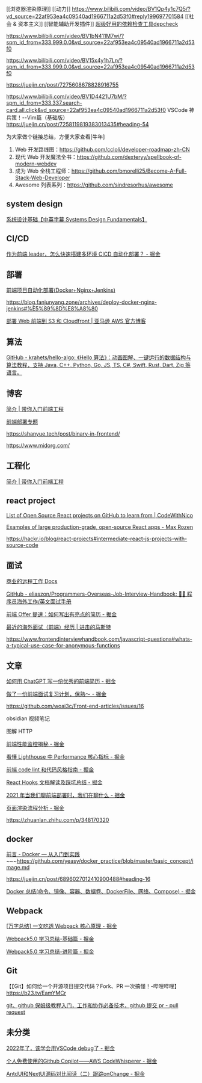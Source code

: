 [[浏览器渲染原理]]
[[动力]]
https://www.bilibili.com/video/BV1Qp4y1c7Q5/?vd_source=22af953ea4c09540ad1966711a2d53f0#reply199697701584
[[社会 & 资本主义]]
[[智能辅助开发插件]]
[超级好用的依赖检查工具depcheck](https://www.bilibili.com/video/BV1cphNepE8m/?spm_id_from=333.999.0.0&vd_source=22af953ea4c09540ad1966711a2d53f0)

https://www.bilibili.com/video/BV1bN411M7wi/?spm_id_from=333.999.0.0&vd_source=22af953ea4c09540ad1966711a2d53f0

https://www.bilibili.com/video/BV15x4y1h7Ln/?spm_id_from=333.999.0.0&vd_source=22af953ea4c09540ad1966711a2d53f0

https://juejin.cn/post/7275608678828916755

https://www.bilibili.com/video/BV1D4421U7bM/?spm_id_from=333.337.search-card.all.click&vd_source=22af953ea4c09540ad1966711a2d53f0
VSCode 神兵策！--Vim篇（基础版）
https://juejin.cn/post/7258119819383013435#heading-54











为大家做个链接总结，方便大家查看[牛年]

1. Web 开发路线图：https://github.com/ccloli/developer-roadmap-zh-CN
2. 现代 Web 开发魔法全书：https://github.com/dexteryy/spellbook-of-modern-webdev
3. 成为 Web 全栈工程师：https://github.com/bmorelli25/Become-A-Full-Stack-Web-Developer
4. Awesome 列表系列：https://github.com/sindresorhus/awesome

## system design

[系统设计基础【中英字幕 Systems Design Fundamentals】](https://www.bilibili.com/video/BV1wZ4y1U7uC/?spm_id_from=333.788.recommend_more_video.1&vd_source=22af953ea4c09540ad1966711a2d53f0)

## CI/CD

[作为前端 leader，怎么快速搭建多环境 CICD 自动化部署？ - 掘金](https://juejin.cn/post/7250083673189253176#heading-1)

## 部署

[前端项目自动化部署(Docker+Nginx+Jenkins)](https://blog.fanjunyang.zone/archives/deploy-docker-nginx-jenkins#%E5%AE%89%E8%A3%85jenkins%E6%8F%92%E4%BB%B6)

https://blog.fanjunyang.zone/archives/deploy-docker-nginx-jenkins#%E5%89%8D%E8%A8%80

[部署 Web 前端到 S3 和 Cloudfront | 亚马逊 AWS 官方博客](https://aws.amazon.com/cn/blogs/china/deploy-web-front-end-to-s3-and-cloudfront-in-china/)

## 算法

[GitHub - krahets/hello-algo: 《Hello 算法》：动画图解、一键运行的数据结构与算法教程，支持 Java, C++, Python, Go, JS, TS, C#, Swift, Rust, Dart, Zig 等语言。](https://github.com/krahets/hello-algo)

## 博客

[简介 | 带你入门前端工程](https://woai3c.github.io/introduction-to-front-end-engineering/#%E7%AE%80%E4%BB%8B)

[前端部署专题](https://q.shanyue.tech/deploy)

https://shanyue.tech/post/binary-in-frontend/

https://www.midorg.com/

## 工程化

[简介 | 带你入门前端工程](https://woai3c.github.io/introduction-to-front-end-engineering/#%E9%80%82%E5%AE%9C%E4%BA%BA%E7%BE%A4)

## react project

[List of Open Source React projects on GitHub to learn from | CodeWithNico](https://codewithnico.com/production-ready-react-apps/)

[Examples of large production-grade, open-source React apps - Max Rozen](https://maxrozen.com/examples-of-large-production-grade-open-source-react-apps#apps-with-users)

https://hackr.io/blog/react-projects#intermediate-react-js-projects-with-source-code

## 面试

[商业的远程工作 Docs](https://a10khaznyg.feishu.cn/docs/doccn7UxrLhCpUVzIL4eKMWuuEd#4e8xKI)

[GitHub - eliaszon/Programmers-Overseas-Job-Interview-Handbook: 🏂🏻 程序员海外工作/英文面试手册](https://github.com/eliaszon/Programmers-Overseas-Job-Interview-Handbook)

[前端 Offer 提速：如何写出有亮点的简历 - 掘金](https://juejin.cn/post/6952679000422498318)

[最近的海外面试（前端）经历 | 进击的马斯特](https://pinkyjie.com/2017/02/21/recent-overseas-interview-experiences/)

https://www.frontendinterviewhandbook.com/javascript-questions#whats-a-typical-use-case-for-anonymous-functions

## 文章

[如何用 ChatGPT 写一份优秀的前端简历 - 掘金](https://juejin.cn/post/7204259353736839227)

[做了一份前端面试复习计划，保熟～ - 掘金](https://juejin.cn/post/7061588533214969892#heading-78)

https://github.com/woai3c/Front-end-articles/issues/16

obsidian 视频笔记

图解 HTTP

[前端性能监控揭秘 - 掘金](https://juejin.cn/post/6844904121817022477#heading-0)

[看懂 Lighthouse 中 Performance 核心指标 - 掘金](https://juejin.cn/post/7113803250037424158)

[前端 code lint 和代码风格指南 - 掘金](https://juejin.cn/post/7062959776505806855)

[React Hooks 文档解读及踩坑总结 - 掘金](https://juejin.cn/post/7030733515482202119#heading-22)

[2021 年当我们聊前端部署时，我们在聊什么 - 掘金](https://juejin.cn/post/7017710911443959839)

[页面渲染流程分析 - 掘金](https://juejin.cn/post/7085221720168087583#heading-7)

https://zhuanlan.zhihu.com/p/348170320

## docker

[前言 - Docker — 从入门到实践](https://yeasy.gitbook.io/docker_practice/)~~~https://github.com/yeasy/docker_practice/blob/master/basic_concept/image.md

https://juejin.cn/post/6896027012410900488#heading-16

[Docker 总结(命令、镜像、容器、数据卷、DockerFile、网络、Compose) - 掘金](https://juejin.cn/post/6896027012410900488#heading-0)

## Webpack

[[万字总结] 一文吃透 Webpack 核心原理 - 掘金](https://juejin.cn/post/6949040393165996040)

[Webpack5.0 学习总结-基础篇 - 掘金](https://juejin.cn/post/6971743815434993671#heading-5)

[Webpack5.0 学习总结-进阶篇 - 掘金](https://juejin.cn/post/6975321674015047693/)

## Git

【【Git】如何给一个开源项目提交代码？Fork、PR 一次搞懂！-哔哩哔哩】 https://b23.tv/EamYMCr

[git、github 保姆级教程入门，工作和协作必备技术，github 提交 pr - pull request](https://www.bilibili.com/video/BV1s3411g7PS/?spm_id_from=333.999.0.0&vd_source=22af953ea4c09540ad1966711a2d53f0)

## 未分类

[2022年了，该学会用VSCode debug了 - 掘金](https://juejin.cn/post/7080135520902184997#heading-16)

[个人免费使用的Github Copilot——AWS CodeWhisperer - 掘金](https://juejin.cn/post/7222577873793925179)

[AntdUI和NextUI源码对比阅读（二）跟踪onChange - 掘金](https://juejin.cn/post/7097213771776524296)

